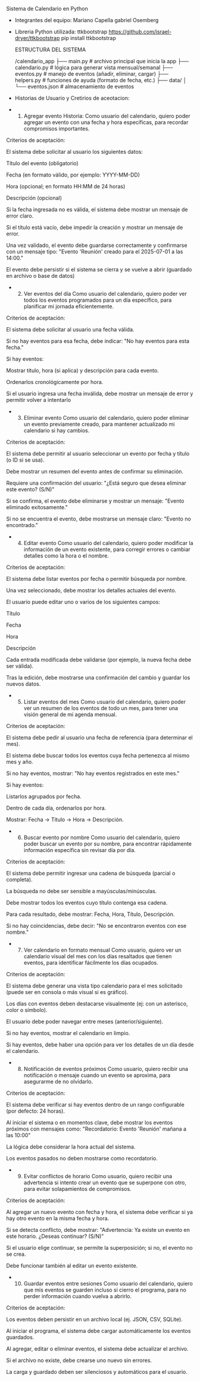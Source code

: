 Sistema de Calendario en Python

- Integrantes del equipo:
Mariano Capella
gabriel Osemberg

- Libreria Python utilizada:
  ttkbootstrap
  https://github.com/israel-dryer/ttkbootstrap
  pip install ttkbootstrap

  ESTRUCTURA DEL SISTEMA

  /calendario_app
├── main.py              # archivo principal que inicia la app
├── calendario.py        # lógica para generar vista mensual/semanal
├── eventos.py           # manejo de eventos (añadir, eliminar, cargar)
├── helpers.py           # funciones de ayuda (formato de fecha, etc.)
├── data/
│   └── eventos.json     # almacenamiento de eventos

  
- Historias de Usuario y Cretirios de aceotacion:
  
- 1. Agregar evento
Historia:
Como usuario del calendario, quiero poder agregar un evento con una fecha y hora específicas, para recordar compromisos importantes.

Criterios de aceptación:

El sistema debe solicitar al usuario los siguientes datos:

Título del evento (obligatorio)

Fecha (en formato válido, por ejemplo: YYYY-MM-DD)

Hora (opcional; en formato HH:MM de 24 horas)

Descripción (opcional)

Si la fecha ingresada no es válida, el sistema debe mostrar un mensaje de error claro.

Si el título está vacío, debe impedir la creación y mostrar un mensaje de error.

Una vez validado, el evento debe guardarse correctamente y confirmarse con un mensaje tipo:
"Evento 'Reunión' creado para el 2025-07-01 a las 14:00."

El evento debe persistir si el sistema se cierra y se vuelve a abrir (guardado en archivo o base de datos)

- 2. Ver eventos del día
Como usuario del calendario, quiero poder ver todos los eventos programados para un día específico, para planificar mi jornada eficientemente.

Criterios de aceptación:

El sistema debe solicitar al usuario una fecha válida.

Si no hay eventos para esa fecha, debe indicar: "No hay eventos para esta fecha."

Si hay eventos:

Mostrar título, hora (si aplica) y descripción para cada evento.

Ordenarlos cronológicamente por hora.

Si el usuario ingresa una fecha inválida, debe mostrar un mensaje de error y permitir volver a intentarlo

- 3. Eliminar evento
Como usuario del calendario, quiero poder eliminar un evento previamente creado, para mantener actualizado mi calendario si hay cambios.

Criterios de aceptación:

El sistema debe permitir al usuario seleccionar un evento por fecha y título (o ID si se usa).

Debe mostrar un resumen del evento antes de confirmar su eliminación.

Requiere una confirmación del usuario:
"¿Está seguro que desea eliminar este evento? (S/N)"

Si se confirma, el evento debe eliminarse y mostrar un mensaje: "Evento eliminado exitosamente."

Si no se encuentra el evento, debe mostrarse un mensaje claro: "Evento no encontrado."

- 4. Editar evento
Como usuario del calendario, quiero poder modificar la información de un evento existente, para corregir errores o cambiar detalles como la hora o el nombre.

Criterios de aceptación:

El sistema debe listar eventos por fecha o permitir búsqueda por nombre.

Una vez seleccionado, debe mostrar los detalles actuales del evento.

El usuario puede editar uno o varios de los siguientes campos:

Título

Fecha

Hora

Descripción

Cada entrada modificada debe validarse (por ejemplo, la nueva fecha debe ser válida).

Tras la edición, debe mostrarse una confirmación del cambio y guardar los nuevos datos.

- 5. Listar eventos del mes
Como usuario del calendario, quiero poder ver un resumen de los eventos de todo un mes, para tener una visión general de mi agenda mensual.

Criterios de aceptación:

El sistema debe pedir al usuario una fecha de referencia (para determinar el mes).

El sistema debe buscar todos los eventos cuya fecha pertenezca al mismo mes y año.

Si no hay eventos, mostrar: "No hay eventos registrados en este mes."

Si hay eventos:

Listarlos agrupados por fecha.

Dentro de cada día, ordenarlos por hora.

Mostrar: Fecha → Título → Hora → Descripción.

- 6. Buscar evento por nombre
Como usuario del calendario, quiero poder buscar un evento por su nombre, para encontrar rápidamente información específica sin revisar día por día.

Criterios de aceptación:

El sistema debe permitir ingresar una cadena de búsqueda (parcial o completa).

La búsqueda no debe ser sensible a mayúsculas/minúsculas.

Debe mostrar todos los eventos cuyo título contenga esa cadena.

Para cada resultado, debe mostrar: Fecha, Hora, Título, Descripción.

Si no hay coincidencias, debe decir: "No se encontraron eventos con ese nombre."

- 7. Ver calendario en formato mensual
Como usuario, quiero ver un calendario visual del mes con los días resaltados que tienen eventos, para identificar fácilmente los días ocupados.

Criterios de aceptación:

El sistema debe generar una vista tipo calendario para el mes solicitado (puede ser en consola o más visual si es gráfico).

Los días con eventos deben destacarse visualmente (ej: con un asterisco, color o símbolo).

El usuario debe poder navegar entre meses (anterior/siguiente).

Si no hay eventos, mostrar el calendario en limpio.

Si hay eventos, debe haber una opción para ver los detalles de un día desde el calendario.

- 8. Notificación de eventos próximos
Como usuario, quiero recibir una notificación o mensaje cuando un evento se aproxima, para asegurarme de no olvidarlo.

Criterios de aceptación:

El sistema debe verificar si hay eventos dentro de un rango configurable (por defecto: 24 horas).

Al iniciar el sistema o en momentos clave, debe mostrar los eventos próximos con mensajes como:
"Recordatorio: Evento 'Reunión' mañana a las 10:00"

La lógica debe considerar la hora actual del sistema.

Los eventos pasados no deben mostrarse como recordatorio.

- 9. Evitar conflictos de horario
Como usuario, quiero recibir una advertencia si intento crear un evento que se superpone con otro, para evitar solapamientos de compromisos.

Criterios de aceptación:

Al agregar un nuevo evento con fecha y hora, el sistema debe verificar si ya hay otro evento en la misma fecha y hora.

Si se detecta conflicto, debe mostrar:
"Advertencia: Ya existe un evento en este horario. ¿Deseas continuar? (S/N)"

Si el usuario elige continuar, se permite la superposición; si no, el evento no se crea.

Debe funcionar también al editar un evento existente.

- 10. Guardar eventos entre sesiones
Como usuario del calendario, quiero que mis eventos se guarden incluso si cierro el programa, para no perder información cuando vuelva a abrirlo.

Criterios de aceptación:

Los eventos deben persistir en un archivo local (ej. JSON, CSV, SQLite).

Al iniciar el programa, el sistema debe cargar automáticamente los eventos guardados.

Al agregar, editar o eliminar eventos, el sistema debe actualizar el archivo.

Si el archivo no existe, debe crearse uno nuevo sin errores.

La carga y guardado deben ser silenciosos y automáticos para el usuario.

